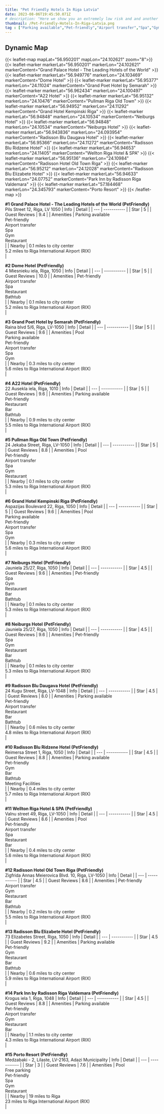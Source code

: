 ```yaml
---
title: "Pet Friendly Hotels In Riga Latvia"
date: 2023-08-06T19:45:50.071Z
# description: "Here we show you an extremely low risk and and another medium risk approach to earn passive income "
thumbnail: /Pet-Friendly-Hotels-In-Riga-Latvia.png
tag : ["Parking available","Pet-friendly","Airport transfer","Spa","Gym","Restaurant","Bathtub","Pool","Bar","Meeting Facilities","Free parking"]
---
```


## Dynamic Map
{{< leaflet-map  mapLat="56.950201" mapLon="24.102621" zoom="8">}}
    {{< leaflet-marker markerLat="56.950201" markerLon="24.102621" markerContent="Grand Palace Hotel - The Leading Hotels of the World" >}}
    {{< leaflet-marker markerLat="56.949776" markerLon="24.103469" markerContent="Dome Hotel" >}}
    {{< leaflet-marker markerLat="56.95377" markerLon="24.11024" markerContent="Grand Poet Hotel by Semarah" >}}
    {{< leaflet-marker markerLat="56.962434" markerLon="24.100497" markerContent="A22 Hotel" >}}
    {{< leaflet-marker markerLat="56.95132" markerLon="24.10476" markerContent="Pullman Riga Old Town" >}}
    {{< leaflet-marker markerLat="56.94952" markerLon="24.11292" markerContent="Grand Hotel Kempinski Riga" >}}
    {{< leaflet-marker markerLat="56.94848" markerLon="24.10534" markerContent="Neiburgs Hotel" >}}
    {{< leaflet-marker markerLat="56.94848" markerLon="24.10534" markerContent="Neiburgs Hotel" >}}
    {{< leaflet-marker markerLat="56.943836" markerLon="24.093954" markerContent="Radisson Blu Daugava Hotel" >}}
    {{< leaflet-marker markerLat="56.95366" markerLon="24.11272" markerContent="Radisson Blu Ridzene Hotel" >}}
    {{< leaflet-marker markerLat="56.94653" markerLon="24.11405" markerContent="Wellton Riga Hotel & SPA" >}}
    {{< leaflet-marker markerLat="56.95136" markerLon="24.10984" markerContent="Radisson Hotel Old Town Riga" >}}
    {{< leaflet-marker markerLat="56.95212" markerLon="24.12028" markerContent="Radisson Blu Elizabete Hotel" >}}
    {{< leaflet-marker markerLat="56.94633" markerLon="24.07752" markerContent="Park Inn by Radisson Riga Valdemara" >}}
    {{< leaflet-marker markerLat="57.184468" markerLon="24.345793" markerContent="Porto Resort" >}}
{{< /leaflet-map >}}


**#1 Grand Palace Hotel - The Leading Hotels of the World (PetFriendly)**<br>Pils Street 12, Riga, LV 1050
| Info | Detail |
| --- | ----------- |
| Star | 5 |
| Guest Reviews | 9.4 |
| Amenities | Parking available<br>Pet-friendly<br>Airport transfer<br>Spa<br>Gym<br>Restaurant<br> |
| Nearby | 0.1 miles to city center<br>5.2 miles to Riga International Airport (RIX)<br> |

**#2 Dome Hotel (PetFriendly)**<br>4 Miesnieku iela, Riga, 1050
| Info | Detail |
| --- | ----------- |
| Star | 5 |
| Guest Reviews | 10.0 |
| Amenities | Pet-friendly<br>Airport transfer<br>Spa<br>Restaurant<br>Bathtub<br> |
| Nearby | 0.1 miles to city center<br>5.2 miles to Riga International Airport (RIX)<br> |

**#3 Grand Poet Hotel by Semarah (PetFriendly)**<br>Raina blvd 5/6, Riga, LV-1050
| Info | Detail |
| --- | ----------- |
| Star | 5 |
| Guest Reviews | 9.6 |
| Amenities | Pool<br>Parking available<br>Pet-friendly<br>Airport transfer<br>Spa<br>Gym<br> |
| Nearby | 0.3 miles to city center<br>5.6 miles to Riga International Airport (RIX)<br> |

**#4 A22 Hotel (PetFriendly)**<br>22 Ausekla iela, Riga, 1010
| Info | Detail |
| --- | ----------- |
| Star | 5 |
| Guest Reviews | 9.6 |
| Amenities | Parking available<br>Pet-friendly<br>Restaurant<br>Bar<br>Bathtub<br> |
| Nearby | 0.9 miles to city center<br>5.5 miles to Riga International Airport (RIX)<br> |

**#5 Pullman Riga Old Town (PetFriendly)**<br>24 Jekaba Street, Riga, LV-1050
| Info | Detail |
| --- | ----------- |
| Star | 5 |
| Guest Reviews | 8.8 |
| Amenities | Pool<br>Pet-friendly<br>Airport transfer<br>Spa<br>Gym<br>Restaurant<br> |
| Nearby | 0.1 miles to city center<br>5.3 miles to Riga International Airport (RIX)<br> |

**#6 Grand Hotel Kempinski Riga (PetFriendly)**<br>Aspazijas Boulevard 22, Riga, 1050
| Info | Detail |
| --- | ----------- |
| Star | 5 |
| Guest Reviews | 9.6 |
| Amenities | Pool<br>Parking available<br>Pet-friendly<br>Airport transfer<br>Spa<br>Gym<br> |
| Nearby | 0.3 miles to city center<br>5.6 miles to Riga International Airport (RIX)<br> |

**#7 Neiburgs Hotel (PetFriendly)**<br>Jauniela 25/27, Riga, 1050
| Info | Detail |
| --- | ----------- |
| Star | 4.5 |
| Guest Reviews | 9.6 |
| Amenities | Pet-friendly<br>Spa<br>Gym<br>Restaurant<br>Bar<br>Bathtub<br> |
| Nearby | 0.1 miles to city center<br>5.3 miles to Riga International Airport (RIX)<br> |

**#8 Neiburgs Hotel (PetFriendly)**<br>Jauniela 25/27, Riga, 1050
| Info | Detail |
| --- | ----------- |
| Star | 4.5 |
| Guest Reviews | 9.6 |
| Amenities | Pet-friendly<br>Spa<br>Gym<br>Restaurant<br>Bar<br>Bathtub<br> |
| Nearby | 0.1 miles to city center<br>5.3 miles to Riga International Airport (RIX)<br> |

**#9 Radisson Blu Daugava Hotel (PetFriendly)**<br>24 Kugu Street, Riga, LV-1048
| Info | Detail |
| --- | ----------- |
| Star | 4.5 |
| Guest Reviews | 8.0 |
| Amenities | Parking available<br>Pet-friendly<br>Airport transfer<br>Restaurant<br>Bar<br>Bathtub<br> |
| Nearby | 0.6 miles to city center<br>4.8 miles to Riga International Airport (RIX)<br> |

**#10 Radisson Blu Ridzene Hotel (PetFriendly)**<br>Reimersa Street 1, Riga, 1050
| Info | Detail |
| --- | ----------- |
| Star | 4.5 |
| Guest Reviews | 8.8 |
| Amenities | Parking available<br>Pet-friendly<br>Gym<br>Bar<br>Bathtub<br>Meeting Facilities<br> |
| Nearby | 0.4 miles to city center<br>5.7 miles to Riga International Airport (RIX)<br> |

**#11 Wellton Riga Hotel & SPA (PetFriendly)**<br>Valnu street 49, Riga, LV-1050
| Info | Detail |
| --- | ----------- |
| Star | 4.5 |
| Guest Reviews | 8.6 |
| Amenities | Pool<br>Pet-friendly<br>Airport transfer<br>Spa<br>Restaurant<br>Bar<br> |
| Nearby | 0.4 miles to city center<br>5.6 miles to Riga International Airport (RIX)<br> |

**#12 Radisson Hotel Old Town Riga (PetFriendly)**<br>Zigfrida Annas Meierovica Blvd. 10, Riga, LV-1050
| Info | Detail |
| --- | ----------- |
| Star | 4.5 |
| Guest Reviews | 8.6 |
| Amenities | Pet-friendly<br>Airport transfer<br>Gym<br>Restaurant<br>Bar<br>Bathtub<br> |
| Nearby | 0.2 miles to city center<br>5.5 miles to Riga International Airport (RIX)<br> |

**#13 Radisson Blu Elizabete Hotel (PetFriendly)**<br>73 Elizabetes Street, Riga, 1050
| Info | Detail |
| --- | ----------- |
| Star | 4.5 |
| Guest Reviews | 9.2 |
| Amenities | Parking available<br>Pet-friendly<br>Gym<br>Restaurant<br>Bar<br>Bathtub<br> |
| Nearby | 0.6 miles to city center<br>5.9 miles to Riga International Airport (RIX)<br> |

**#14 Park Inn by Radisson Riga Valdemara (PetFriendly)**<br>Krogus iela 1, Riga, 1048
| Info | Detail |
| --- | ----------- |
| Star | 4.5 |
| Guest Reviews | 8.8 |
| Amenities | Parking available<br>Pet-friendly<br>Airport transfer<br>Gym<br>Restaurant<br>Bar<br> |
| Nearby | 1.1 miles to city center<br>4.3 miles to Riga International Airport (RIX)<br> |

**#15 Porto Resort (PetFriendly)**<br>Medzabaki - 2, Lilaste, LV-2163, Adazi Municipality
| Info | Detail |
| --- | ----------- |
| Star | 3 |
| Guest Reviews | 7.6 |
| Amenities | Pool<br>Free parking<br>Pet-friendly<br>Spa<br>Gym<br>Restaurant<br> |
| Nearby | 19 miles to Riga<br>23 miles to Riga International Airport (RIX)<br> |


